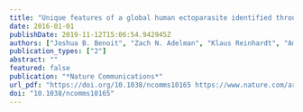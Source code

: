 ```yaml
---
title: "Unique features of a global human ectoparasite identified through sequencing of the bed bug genome"
date: 2016-01-01
publishDate: 2019-11-12T15:06:54.942945Z
authors: ["Joshua B. Benoit", "Zach N. Adelman", "Klaus Reinhardt", "Amanda Dolan", "Monica Poelchau", "Emily C. Jennings", "Elise M. Szuter", "Richard W. Hagan", "Hemant Gujar", "Jayendra Nath Shukla", "Fang Zhu", "M. Mohan", "David R. Nelson", "Andrew J. Rosendale", "Christian Derst", "Valentina Resnik", "Sebastian Wernig", "Pamela Menegazzi", "Christian Wegener", "Nicolai Peschel", "Jacob M. Hendershot", "Wolfgang Blenau", "Reinhard Predel", "Paul R. Johnston", "Panagiotis Ioannidis", "Robert M. Waterhouse", "Ralf Nauen", "Corinna Schorn", "Mark-Christoph Ott", "Frank Maiwald", "J. Spencer Johnston", "Ameya D. Gondhalekar", "Michael E. Scharf", "Brittany F. Peterson", "Kapil R. Raje", "Benjamin A. Hottel", "David Armisén", "Antonin Jean Johan Crumière", "Peter Nagui Refki", "Maria Emilia Santos", "Essia Sghaier", "Sèverine Viala", "Abderrahman Khila", "Seung-Joon Ahn", "Christopher Childers", "Chien-Yueh Lee", "Han Lin", "Daniel S. T. Hughes", "Elizabeth J. Duncan", "Shwetha C. Murali", "Jiaxin Qu", "Shannon Dugan", "Sandra L. Lee", "Hsu Chao", "Huyen Dinh", "Yi Han", "Harshavardhan Doddapaneni", "Kim C. Worley", "Donna M. Muzny", "David Wheeler", "Kristen A. Panfilio", "Iris M. Vargas Jentzsch", "Edward L. Vargo", "Warren Booth", "Markus Friedrich", "Matthew T. Weirauch", "Michelle A. E. Anderson", "Jeffery W. Jones", "Omprakash Mittapalli", "Chaoyang Zhao", "Jing-Jiang Zhou", "Jay D. Evans", "Geoffrey M. Attardo", "Hugh M. Robertson", "Evgeny M. Zdobnov", "Jose M. C. Ribeiro", "Richard A. Gibbs", "John H. Werren", "Subba R. Palli", "Coby Schal", "Stephen Richards"]
publication_types: ["2"]
abstract: ""
featured: false
publication: "*Nature Communications*"
url_pdf: "https://doi.org/10.1038/ncomms10165 https://www.nature.com/articles/ncomms10165.pdf"
doi: "10.1038/ncomms10165"
---
```


